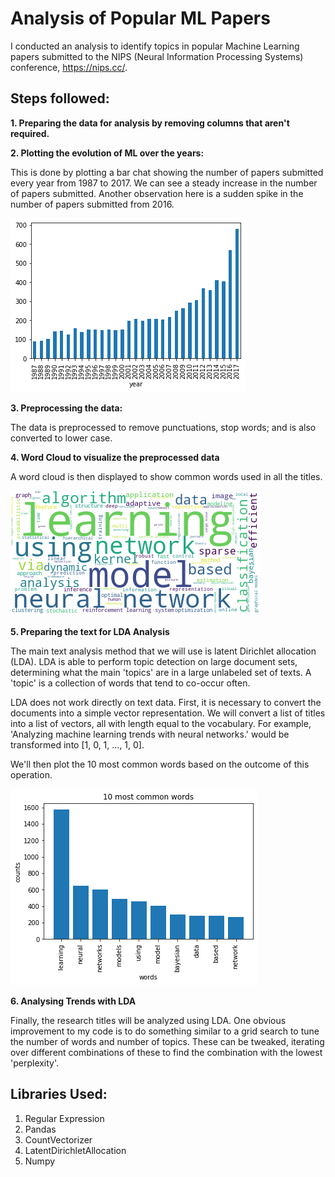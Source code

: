 # Analysis of Popular ML Papers

I conducted an analysis to identify topics in popular Machine Learning papers submitted to the NIPS (Neural Information Processing Systems) conference, https://nips.cc/. 

## Steps followed:
**1. Preparing the data for analysis by removing columns that aren't required.**

**2. Plotting the evolution of ML over the years:**

   This is done by plotting a bar chat showing the number of papers submitted every year from 1987 to 2017. We can see a steady increase in the number of papers submitted.  Another observation here is a sudden spike in the number of papers submitted from 2016. 

![Barchart](/Images/EvolutionOfML.png)

**3. Preprocessing the data:**

The data is preprocessed to remove punctuations, stop words; and is also converted to lower case. 

**4. Word Cloud to visualize the preprocessed data**

A word cloud is then displayed to show common words used in all the titles. 

![WordCloud](/Images/WordCloud.png)

**5. Preparing the text for LDA Analysis**

The main text analysis method that we will use is latent Dirichlet allocation (LDA). LDA is able to perform topic detection on large document sets, determining what the main 'topics' are in a large unlabeled set of texts. A 'topic' is a collection of words that tend to co-occur often. 

LDA does not work directly on text data. First, it is necessary to convert the documents into a simple vector representation. We will convert a list of titles into a list of vectors, all with length equal to the vocabulary. For example, 'Analyzing machine learning trends with neural networks.' would be transformed into [1, 0, 1, ..., 1, 0].

We'll then plot the 10 most common words based on the outcome of this operation.

![WordCloud](/Images/MostCommonWords.png)

**6. Analysing Trends with LDA**

Finally, the research titles will be analyzed using LDA. One obvious improvement to my code is to do something similar to a grid search to tune the number of words and number of topics. These can be tweaked, iterating over different combinations of these to find the combination with the lowest 'perplexity'. 

## Libraries Used: 
1. Regular Expression 
2. Pandas 
3. CountVectorizer
4. LatentDirichletAllocation
5. Numpy

